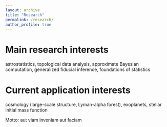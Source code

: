 ```yaml
---
layout: archive
title: "Research"
permalink: /research/
author_profile: true
---
```


Main research interests
======
astrostatistics, topological data analysis, approximate Bayesian computation, generalized fiducial inference, foundations of statistics



Current application interests
======
cosmology (large-scale structure, Lyman-alpha forest), exoplanets, stellar initial mass function



Motto:  aut viam inveniam aut faciam